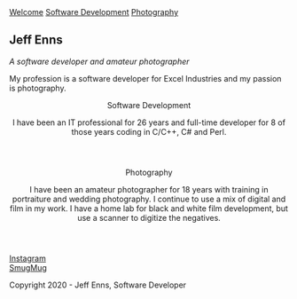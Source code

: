<!doctype html>
  <html>
    <head>
      <link rel="stylesheet" type="text/css" href="main.css">
      <title>Jeff Enns</title>
    </head>
    <body>
    <nav id="navbar">
      <a href="#welcome-section">Welcome</a>
      <a href="#development-section">Software Development</a>
      <a href="#photography-section">Photography</a>
    </nav>
    <main id="main">
      <section id="welcome-section">
        <div id="welcome">
        <h1>Jeff Enns</h1>
        <em>A software developer and amateur photographer</em>
        <article id="welcome-article">
          <p>
            My profession is a software developer for Excel Industries and my
            passion is photography.
          </p>
        </article>
        </div>
      </section>
      <section id="development-section">
        <header>
          Software Development
          <article id="development-article">
            <p>
              I have been an IT professional for 26 years and full-time developer
              for 8 of those years coding in C/C++, C# and Perl.
            </p>
          </article>
        </header>
        <section id="development-content">
        </section>
      </section>
      <section id="photography-section">
        <header>
          Photography
          <article id="photography-article">
            <p>
              I have been an amateur photographer for 18 years with training
              in portraiture and wedding photography.  I continue to use a mix
              of digital and film in my work.  I have a home lab for black and white
              film development, but use a scanner to digitize the negatives.
            </p>
          </article>
        </header>
        <section id="photography-content">
          <article id="Instagram">
          <a href="https://www.instagram.com/ks0jae/" class="photography-tile">
            Instagram
          </a>
          <article id="SmugMug">
            <a href="https://ks0jae.smugmug.com/" class="photography-tile">
              SmugMug
            </a>
          </article>
        </section>
      </section>
      <section id="footer">
        <p>Copyright 2020 - Jeff Enns, Software Developer</p>
      </section>
    </main>
  </body>
</html>
